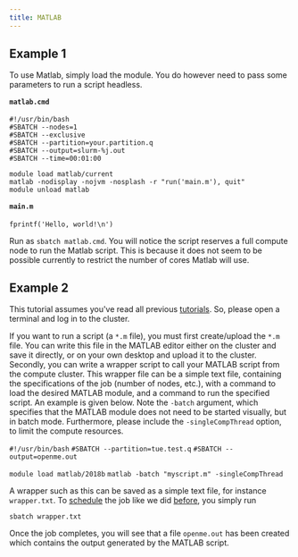```yaml
---
title: MATLAB
---
```


## Example 1
To use Matlab, simply load the module. You do however need to pass some
parameters to run a script headless.

<div class="toccolours mw-collapsible mw-collapsed">
<div style="font-weight: bold; line-height: 1.6;">

`matlab.cmd`

</div>

    #!/usr/bin/bash
    #SBATCH --nodes=1
    #SBATCH --exclusive
    #SBATCH --partition=your.partition.q
    #SBATCH --output=slurm-%j.out
    #SBATCH --time=00:01:00

    module load matlab/current
    matlab -nodisplay -nojvm -nosplash -r "run('main.m'), quit"
    module unload matlab

</div>
<div class="toccolours mw-collapsible mw-collapsed">
<div style="font-weight: bold; line-height: 1.6;">

`main.m`

</div>

    fprintf('Hello, world!\n')

</div>

Run as `sbatch matlab.cmd`. You will notice the script reserves a full
compute node to run the Matlab script. This is because it does not seem
to be possible currently to restrict the number of cores Matlab will
use.


## Example 2
This tutorial assumes you've read all previous
[tutorials](/Novice_information#Tutorials "wikilink"). So, please open a
terminal and log in to the cluster.

If you want to run a script (a `*.m` file), you must first create/upload
the `*.m` file. You can write this file in the MATLAB editor either on
the cluster and save it directly, or on your own desktop and upload it
to the cluster. Secondly, you can write a wrapper script to call your
MATLAB script from the compute cluster. This wrapper file can be a
simple text file, containing the specifications of the job (number of
nodes, etc.), with a command to load the desired MATLAB module, and a
command to run the specified script. An example is given below. Note the
`-batch` argument, which specifies that the MATLAB module does not need
to be started visually, but in batch mode. Furthermore, please include
the `-singleCompThread` option, to limit the compute resources.

`#!/usr/bin/bash`
`#SBATCH --partition=tue.test.q`
`#SBATCH --output=openme.out`

`module load matlab/2018b`
`matlab -batch "myscript.m" -singleCompThread`

A wrapper such as this can be saved as a simple text file, for instance
`wrapper.txt`. To
[schedule](/Scheduling_calculation_jobs_(Slurm) "wikilink") the job like
we did [before](/Submit_a_job_for_the_first_time "wikilink"), you simply
run

`sbatch wrapper.txt`

Once the job completes, you will see that a file `openme.out` has been
created which contains the output generated by the MATLAB script.